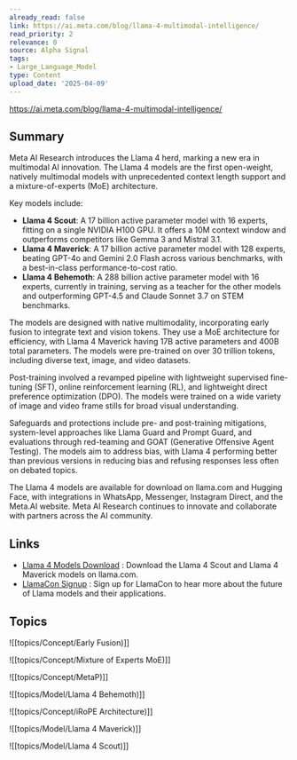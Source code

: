 ```yaml
---
already_read: false
link: https://ai.meta.com/blog/llama-4-multimodal-intelligence/
read_priority: 2
relevance: 0
source: Alpha Signal
tags:
- Large_Language_Model
type: Content
upload_date: '2025-04-09'
---
```


https://ai.meta.com/blog/llama-4-multimodal-intelligence/
## Summary

Meta AI Research introduces the Llama 4 herd, marking a new era in multimodal AI innovation. The Llama 4 models are the first open-weight, natively multimodal models with unprecedented context length support and a mixture-of-experts (MoE) architecture.

Key models include:
- **Llama 4 Scout**: A 17 billion active parameter model with 16 experts, fitting on a single NVIDIA H100 GPU. It offers a 10M context window and outperforms competitors like Gemma 3 and Mistral 3.1.
- **Llama 4 Maverick**: A 17 billion active parameter model with 128 experts, beating GPT-4o and Gemini 2.0 Flash across various benchmarks, with a best-in-class performance-to-cost ratio.
- **Llama 4 Behemoth**: A 288 billion active parameter model with 16 experts, currently in training, serving as a teacher for the other models and outperforming GPT-4.5 and Claude Sonnet 3.7 on STEM benchmarks.

The models are designed with native multimodality, incorporating early fusion to integrate text and vision tokens. They use a MoE architecture for efficiency, with Llama 4 Maverick having 17B active parameters and 400B total parameters. The models were pre-trained on over 30 trillion tokens, including diverse text, image, and video datasets.

Post-training involved a revamped pipeline with lightweight supervised fine-tuning (SFT), online reinforcement learning (RL), and lightweight direct preference optimization (DPO). The models were trained on a wide variety of image and video frame stills for broad visual understanding.

Safeguards and protections include pre- and post-training mitigations, system-level approaches like Llama Guard and Prompt Guard, and evaluations through red-teaming and GOAT (Generative Offensive Agent Testing). The models aim to address bias, with Llama 4 performing better than previous versions in reducing bias and refusing responses less often on debated topics.

The Llama 4 models are available for download on llama.com and Hugging Face, with integrations in WhatsApp, Messenger, Instagram Direct, and the Meta.AI website. Meta AI Research continues to innovate and collaborate with partners across the AI community.
## Links

- [Llama 4 Models Download](https://www.llama.com/) : Download the Llama 4 Scout and Llama 4 Maverick models on llama.com.
- [LlamaCon Signup](https://www.llama.com/events/llamacon/signup/) : Sign up for LlamaCon to hear more about the future of Llama models and their applications.

## Topics

![[topics/Concept/Early Fusion)]]

![[topics/Concept/Mixture of Experts MoE)]]

![[topics/Concept/MetaP)]]

![[topics/Model/Llama 4 Behemoth)]]

![[topics/Concept/iRoPE Architecture)]]

![[topics/Model/Llama 4 Maverick)]]

![[topics/Model/Llama 4 Scout)]]